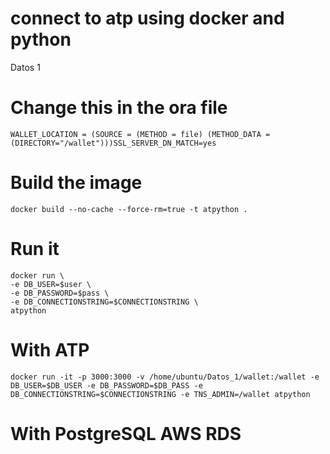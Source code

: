 # connect to atp using docker and python
Datos 1 

# Change this in the ora file
`WALLET_LOCATION = (SOURCE = (METHOD = file) (METHOD_DATA = (DIRECTORY="/wallet")))SSL_SERVER_DN_MATCH=yes`

# Build the image 
`docker build --no-cache --force-rm=true -t atpython .`

# Run it 


    docker run \
    -e DB_USER=$user \
    -e DB_PASSWORD=$pass \
    -e DB_CONNECTIONSTRING=$CONNECTIONSTRING \
    atpython


# With ATP 

    docker run -it -p 3000:3000 -v /home/ubuntu/Datos_1/wallet:/wallet -e DB_USER=$DB_USER -e DB_PASSWORD=$DB_PASS -e DB_CONNECTIONSTRING=$CONNECTIONSTRING -e TNS_ADMIN=/wallet atpython


# With PostgreSQL AWS RDS